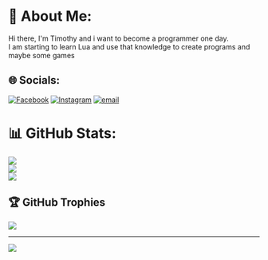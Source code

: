 # 💫 About Me:
Hi there, I'm Timothy and i want to become a programmer one day. <br>I am starting to learn Lua and use that knowledge to create programs and maybe some games<br>


## 🌐 Socials:
[![Facebook](https://img.shields.io/badge/Facebook-%231877F2.svg?logo=Facebook&logoColor=white)](https://facebook.com/TimothyKuznecov) [![Instagram](https://img.shields.io/badge/Instagram-%23E4405F.svg?logo=Instagram&logoColor=white)](https://instagram.com/kuuu.znecov) [![email](https://img.shields.io/badge/Email-D14836?logo=gmail&logoColor=white)](mailto:timothykuznecov88@gmail.com) 
# 📊 GitHub Stats:
![](https://github-readme-stats.vercel.app/api?username=timothy-kuznecov&theme=merko&hide_border=false&include_all_commits=false&count_private=false)<br/>
![](https://nirzak-streak-stats.vercel.app/?user=timothy-kuznecov&theme=merko&hide_border=false)<br/>
![](https://github-readme-stats.vercel.app/api/top-langs/?username=timothy-kuznecov&theme=merko&hide_border=false&include_all_commits=false&count_private=false&layout=compact)

## 🏆 GitHub Trophies
![](https://github-profile-trophy.vercel.app/?username=timothy-kuznecov&theme=radical&no-frame=false&no-bg=true&margin-w=4)

---
[![](https://visitcount.itsvg.in/api?id=timothy-kuznecov&icon=0&color=0)](https://visitcount.itsvg.in)

<!-- Proudly created with GPRM ( https://gprm.itsvg.in ) -->
